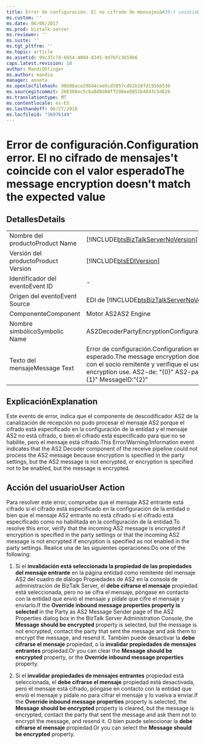 ```yaml
---
title: Error de configuración. El no cifrado de mensajes&#39;t coincide con el valor esperado | Microsoft Docs
ms.custom: ''
ms.date: 06/08/2017
ms.prod: biztalk-server
ms.reviewer: ''
ms.suite: ''
ms.tgt_pltfrm: ''
ms.topic: article
ms.assetid: 99c37c7d-6654-4004-8345-9d7bfc3659b6
caps.latest.revision: 10
author: MandiOhlinger
ms.author: mandia
manager: anneta
ms.openlocfilehash: 90b08ace29bd4cee6cd5057cdb2b18fd1956b536
ms.sourcegitcommit: 266308ec5c6a9d8d80ff298ee6051b4843c5d626
ms.translationtype: MT
ms.contentlocale: es-ES
ms.lasthandoff: 06/27/2018
ms.locfileid: "36976149"
---
```

# <a name="configuration-error-the-message-encryption-doesn39t-match-the-expected-value"></a><span data-ttu-id="26e22-103">Error de configuración.</span><span class="sxs-lookup"><span data-stu-id="26e22-103">Configuration error.</span></span> <span data-ttu-id="26e22-104">El no cifrado de mensajes&#39;t coincide con el valor esperado</span><span class="sxs-lookup"><span data-stu-id="26e22-104">The message encryption doesn&#39;t match the expected value</span></span>
## <a name="details"></a><span data-ttu-id="26e22-105">Detalles</span><span class="sxs-lookup"><span data-stu-id="26e22-105">Details</span></span>  
  
|                 |                                                                                                                                                                                  |
|-----------------|----------------------------------------------------------------------------------------------------------------------------------------------------------------------------------|
|  <span data-ttu-id="26e22-106">Nombre del producto</span><span class="sxs-lookup"><span data-stu-id="26e22-106">Product Name</span></span>   |                                                [!INCLUDE[btsBizTalkServerNoVersion](../includes/btsbiztalkservernoversion-md.md)]                                                |
| <span data-ttu-id="26e22-107">Versión del producto</span><span class="sxs-lookup"><span data-stu-id="26e22-107">Product Version</span></span> |                                                            [!INCLUDE[btsEDIVersion](../includes/btsediversion-md.md)]                                                            |
|    <span data-ttu-id="26e22-108">Identificador del evento</span><span class="sxs-lookup"><span data-stu-id="26e22-108">Event ID</span></span>     |                                                                                        -                                                                                         |
|  <span data-ttu-id="26e22-109">Origen del evento</span><span class="sxs-lookup"><span data-stu-id="26e22-109">Event Source</span></span>   |                                              <span data-ttu-id="26e22-110">EDI de [!INCLUDE[btsBizTalkServerNoVersion](../includes/btsbiztalkservernoversion-md.md)]</span><span class="sxs-lookup"><span data-stu-id="26e22-110">[!INCLUDE[btsBizTalkServerNoVersion](../includes/btsbiztalkservernoversion-md.md)] EDI</span></span>                                              |
|    <span data-ttu-id="26e22-111">Componente</span><span class="sxs-lookup"><span data-stu-id="26e22-111">Component</span></span>    |                                                                                    <span data-ttu-id="26e22-112">Motor AS2</span><span class="sxs-lookup"><span data-stu-id="26e22-112">AS2 Engine</span></span>                                                                                    |
|  <span data-ttu-id="26e22-113">Nombre simbólico</span><span class="sxs-lookup"><span data-stu-id="26e22-113">Symbolic Name</span></span>  |                                                                   <span data-ttu-id="26e22-114">AS2DecoderPartyEncryptionConfigurationError</span><span class="sxs-lookup"><span data-stu-id="26e22-114">AS2DecoderPartyEncryptionConfigurationError</span></span>                                                                    |
|  <span data-ttu-id="26e22-115">Texto del mensaje</span><span class="sxs-lookup"><span data-stu-id="26e22-115">Message Text</span></span>   | <span data-ttu-id="26e22-116">Error de configuración.</span><span class="sxs-lookup"><span data-stu-id="26e22-116">Configuration error.</span></span> <span data-ttu-id="26e22-117">El cifrado del mensaje no coincide con el valor esperado.</span><span class="sxs-lookup"><span data-stu-id="26e22-117">The message encryption doesn't match the expected value.</span></span> <span data-ttu-id="26e22-118">Póngase en contacto con el socio remitente y verifique el uso del cifrado.</span><span class="sxs-lookup"><span data-stu-id="26e22-118">Contact the sending partner and verify encryption use.</span></span> <span data-ttu-id="26e22-119">AS2-de: "{0}" AS2-para: "{1}" MessageID: "{2}"</span><span class="sxs-lookup"><span data-stu-id="26e22-119">AS2-From:"{0}" AS2-To:"{1}" MessageID:"{2}"</span></span> |
  
## <a name="explanation"></a><span data-ttu-id="26e22-120">Explicación</span><span class="sxs-lookup"><span data-stu-id="26e22-120">Explanation</span></span>  
 <span data-ttu-id="26e22-121">Este evento de error,  indica que el componente de descodificador AS2 de la canalización de recepción no pudo procesar el mensaje AS2 porque el cifrado está especificado en la configuración de la entidad y el mensaje AS2 no está cifrado, o bien el cifrado está especificado para que no se habilite, pero el mensaje está cifrado.</span><span class="sxs-lookup"><span data-stu-id="26e22-121">This Error/Warning/Information event indicates that the AS2 Decoder component of the receive pipeline could not process the AS2 message because encryption is specified in the party settings, but the AS2 message is not encrypted, or encryption is specified not to be enabled, but the message is encrypted.</span></span>  
  
## <a name="user-action"></a><span data-ttu-id="26e22-122">Acción del usuario</span><span class="sxs-lookup"><span data-stu-id="26e22-122">User Action</span></span>  
 <span data-ttu-id="26e22-123">Para resolver este error, compruebe que el mensaje AS2 entrante está cifrado si el cifrado está especificado en la configuración de la entidad o bien que el mensaje AS2 entrante no está cifrado si el cifrado está especificado como no habilitada en la configuración de la entidad.</span><span class="sxs-lookup"><span data-stu-id="26e22-123">To resolve this error, verify that the incoming AS2 message is encrypted if encryption is specified in the party settings or that the incoming AS2 message is not encrypted if encryption is specified as not enabled in the party settings.</span></span> <span data-ttu-id="26e22-124">Realice una de las siguientes operaciones:</span><span class="sxs-lookup"><span data-stu-id="26e22-124">Do one of the following:</span></span>  
  
1.  <span data-ttu-id="26e22-125">Si el **invalidación está seleccionada la propiedad de las propiedades del mensaje entrante** en la página entidad como remitente del mensaje AS2 del cuadro de diálogo Propiedades de AS2 en la consola de administración de BizTalk Server, el **debe cifrarse el mensaje**  propiedad está seleccionada, pero no se cifra el mensaje, póngase en contacto con la entidad que envió el mensaje y pídale que cifre el mensaje y enviarlo.</span><span class="sxs-lookup"><span data-stu-id="26e22-125">If the **Override inbound message properties property is selected** in the Party as AS2 Message Sender page of the AS2 Properties dialog box in the BizTalk Server Administration Console, the **Message should be encrypted** property is selected, but the message is not encrypted, contact the party that sent the message and ask them to encrypt the message, and resend it.</span></span> <span data-ttu-id="26e22-126">También puede desactivar la **debe cifrarse el mensaje** propiedad, o la **invalidar propiedades de mensajes entrantes** propiedad.</span><span class="sxs-lookup"><span data-stu-id="26e22-126">Or you can clear the **Message should be encrypted** property, or the **Override inbound message properties** property.</span></span>  
  
2.  <span data-ttu-id="26e22-127">Si el **invalidar propiedades de mensajes entrantes** propiedad está seleccionada, el **debe cifrarse el mensaje** propiedad está desactivada, pero el mensaje está cifrado, póngase en contacto con la entidad que envió el mensaje y pídale no para cifrar el mensaje y lo vuelva a enviar.</span><span class="sxs-lookup"><span data-stu-id="26e22-127">If the **Override inbound message properties** property is selected, the **Message should be encrypted** property is cleared, but the message is encrypted, contact the party that sent the message and ask them not to encrypt the message, and resend it.</span></span> <span data-ttu-id="26e22-128">O bien puede seleccionar la **debe cifrarse el mensaje** propiedad.</span><span class="sxs-lookup"><span data-stu-id="26e22-128">Or you can select the **Message should be encrypted** property.</span></span>